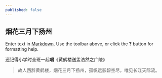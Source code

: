 ```yaml
---
published: false
---
```


## 烟花三月下扬州

Enter text in [Markdown](http://daringfireball.net/projects/markdown/). Use the toolbar above, or click the **?** button for formatting help.

还记得小学时全班一起**唱**《黄鹤楼送孟浩然之广陵》

> 故人西辞黄鹤楼，烟花三月下扬州，孤帆远影碧空尽，唯见长江天际流。
